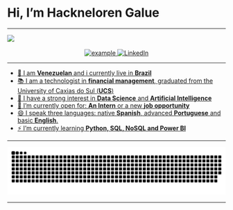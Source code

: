  # Hi,  I’m Hackneloren Galue <img align="center">

  -----
  
 <a href="https://github.com/DenverCoder1/readme-typing-svg"><img src="https://readme-typing-svg.herokuapp.com?&font=IBM+Plex+Sans&color=abcdef&size=25&lines=Welcome+to+my+GitHub+Profile!;I'm+Hackne!+Financial+manager;I'm+also+studying+Data+Science" /></a>
</p>

<p align ="center">
  <a href="mailto:hackne.galue@gmail.com?subject=Feedback%20From%20Github&body=Hello," target="_blank">
    <img src="https://img.shields.io/badge/Gmail-D14836?style=for-the-badge&logo=gmail&logoColor=white" alt="example"/>
  </a>
  <a href="https://www.linkedin.com/in/ifeanyi-nneji-719989235" target="_blank">
    <img alt="LinkedIn" src="https://img.shields.io/badge/LinkedIn-0077B5?style=for-the-badge&logo=linkedin&logoColor=white">

     
-----

     
- 🌱 I am **Venezuelan** and i currently live in **Brazil**
- 📚 I am a technologist in **financial management**, graduated from the University of Caxias do Sul (**UCS**)
- 📝 I have a strong interest in **Data Science** and **Artificial Intelligence**
- 🤔 I’m currently open for: <b>An Intern</b> or a new <b>job opportunity</b>
- 😄 I speak three languages: native **Spanish**, advanced **Portuguese** and basic **English**.
- ⚡ I’m currently learning **Python, SQL, NoSQL and Power BI**
----

<p align="center">
  <img  src="https://raw.githubusercontent.com/Elanza-48/Elanza-48/main/resources/img/github-contribution-grid-snake.svg"
    alt="example" />
</p>

-----

